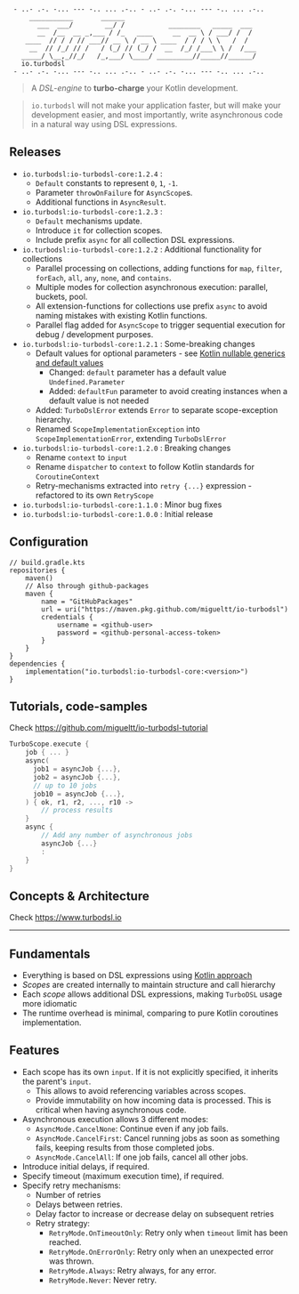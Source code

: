 ```text
 - ..- .-. -... --- -.. ... .-.. - ..- .-. -... --- -.. ... .-..
     ___________       ______
       ___  ___/        __/ /           ________   _____  ___
       __  /__  __ _,___ / /_   ____     __  __ \ / ___/ /  /
    ____  // / / // ___// __ \ / __ \ ____  / / / \ \   /  /
     __  // /_/ // /   / (_/ // (_/ /  __  /_/ /___\ \ /  /___
   _____/ \__,_//_/   /_,___/ \____/ _________//_____//______/
   io.turbodsl
 - ..- .-. -... --- -.. ... .-.. - ..- .-. -... --- -.. ... .-..
```
> A _DSL-engine_ to **turbo-charge** your Kotlin development.

> `io.turbodsl` will not make your application faster, but will make your development easier,
> and most importantly, write asynchronous code in a natural way using DSL expressions.

## Releases
- `io.turbodsl:io-turbodsl-core:1.2.4` :
  -  `Default` constants to represent `0`, `1`, `-1`.
  -  Parameter `throwOnFailure` for `AsyncScope`s.
  -  Additional functions in `AsyncResult`.
- `io.turbodsl:io-turbodsl-core:1.2.3` :
  -  `Default` mechanisms update.
  -  Introduce `it` for collection scopes.
  -  Include prefix `async` for all collection DSL expressions.
- `io.turbodsl:io-turbodsl-core:1.2.2` : Additional functionality for collections
  - Parallel processing on collections, adding functions for `map`, `filter`, `forEach`, `all`, `any`, `none`, and `contains`.
  - Multiple modes for collection asynchronous execution: parallel, buckets, pool.
  - All extension-functions for collections use prefix `async` to avoid naming mistakes with existing Kotlin functions.
  - Parallel flag added for `AsyncScope` to trigger sequential execution for debug / development purposes.
- `io.turbodsl:io-turbodsl-core:1.2.1` : Some-breaking changes
  - Default values for optional parameters - see [Kotlin nullable generics and default values](https://miguelt.medium.com/kotlin-nullable-generics-and-default-values-a9d95549eac5)
    - Changed: `default` parameter has a default value `Undefined.Parameter`
    - Added: `defaultFun` parameter to avoid creating instances when a default value is not needed
  - Added: `TurboDslError` extends `Error` to separate scope-exception hierarchy.
  - Renamed `ScopeImplementationException` into `ScopeImplementationError`, extending `TurboDslError`
- `io.turbodsl:io-turbodsl-core:1.2.0` : Breaking changes
  - Rename `context` to `input`
  - Rename `dispatcher` to `context` to follow Kotlin standards for `CoroutineContext`
  - Retry-mechanisms extracted into `retry {...}` expression - refactored to its own `RetryScope`
- `io.turbodsl:io-turbodsl-core:1.1.0` : Minor bug fixes
- `io.turbodsl:io-turbodsl-core:1.0.0` : Initial release

## Configuration
```
// build.gradle.kts
repositories {
    maven()
    // Also through github-packages
    maven {
        name = "GitHubPackages"
        url = uri("https://maven.pkg.github.com/migueltt/io-turbodsl")
        credentials {
            username = <github-user>
            password = <github-personal-access-token>
        }
    }
}
dependencies {
    implementation("io.turbodsl:io-turbodsl-core:<version>")
}
```

## Tutorials, code-samples
Check https://github.com/migueltt/io-turbodsl-tutorial
```kotlin
TurboScope.execute {
    job { ... }
    async(
      job1 = asyncJob {...},
      job2 = asyncJob {...},
      // up to 10 jobs
      job10 = asyncJob {...},
    ) { ok, r1, r2, ..., r10 ->
        // process results
    }
    async {
        // Add any number of asynchronous jobs
        asyncJob {...}
        :
    }
}
```
## Concepts & Architecture
Check https://www.turbodsl.io

---

## Fundamentals
- Everything is based on DSL expressions using [Kotlin approach](https://kotlinlang.org/docs/type-safe-builders.html)
- _Scopes_ are created internally to maintain structure and call hierarchy
- Each _scope_ allows additional DSL expressions, making `TurboDSL` usage more idiomatic
- The runtime overhead is minimal, comparing to pure Kotlin coroutines implementation.

## Features
- Each scope has its own `input`. If it is not explicitly specified, it inherits the parent's `input`.
  - This allows to avoid referencing variables across scopes.
  - Provide immutability on how incoming data is processed. This is critical when having asynchronous code.
- Asynchronous execution allows 3 different modes:
    - `AsyncMode.CancelNone`: Continue even if any job fails.
    - `AsyncMode.CancelFirst`: Cancel running jobs as soon as something fails, keeping results from those completed jobs.
    - `AsyncMode.CancelAll`: If one job fails, cancel all other jobs.
- Introduce initial delays, if required.
- Specify timeout (maximum execution time), if required.
- Specify retry mechanisms:
  - Number of retries
  - Delays between retries.
  - Delay factor to increase or decrease delay on subsequent retries
  - Retry strategy:
    - `RetryMode.OnTimeoutOnly`: Retry only when `timeout` limit has been reached.
    - `RetryMode.OnErrorOnly`: Retry only when an unexpected error was thrown.
    - `RetryMode.Always`: Retry always, for any error.
    - `RetryMode.Never`: Never retry.

